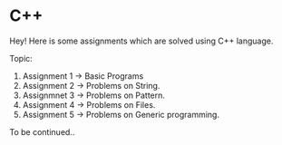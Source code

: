 # C++

Hey! Here is some assignments which are solved using C++ language.

Topic:

1. Assignment 1 -> Basic Programs
2. Assignment 2 -> Problems on String.
3. Assignmnet 3 -> Problems on Pattern.
4. Assignment 4 -> Problems on Files.
5. Assignment 5 -> Problems on Generic programming.


To be continued..
